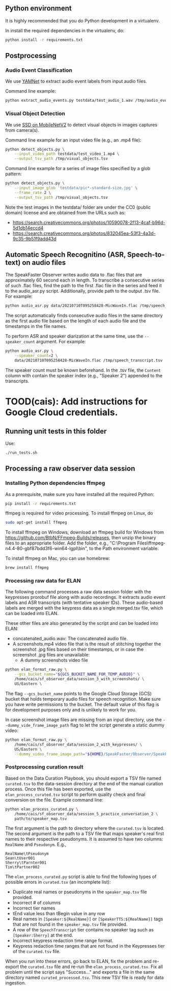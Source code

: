 ## Python environment

It is highly recommended that you do Python development in a virtualenv.

In install the required dependencies in the virtualenv, do:

```sh
python install -r requirements.txt
```

## Postprocessing

### Audio Event Classification

We use [YAMNet](https://tfhub.dev/google/lite-model/yamnet/tflite/1)
to extract audio event labels from input audio files.

Command line example:

```sh
python extract_audio_events.py testdata/test_audio_1.wav /tmp/audio_events.tsv
```

### Visual Object Detection

We use [SSD on MobileNetV2](https://tfhub.dev/tensorflow/ssd_mobilenet_v2/fpnlite_640x640/1) to detect visual objects in images captures from camera(s).

Command line example for an input video file (e.g., an .mp4 file):

```sh
python detect_objects.py \
    --input_video_path testdata/test_video_1.mp4 \
    --output_tsv_path /tmp/visual_objects.tsv
```

Command line example for a series of image files specified by a glob pattern:

```sh
python detect_objects.py \
    --input_image_glob 'testdata/pic*-standard-size.jpg' \
    --frame_rate 2 \
    --output_tsv_path /tmp/visual_objects.tsv
```

Note the test images in the testdata/ folder are under the CC0 (public domain)
license and are obtained from the URLs such as:
- https://search.creativecommons.org/photos/10590078-2f13-4caf-b96d-5d1db14eccd4
- https://search.creativecommons.org/photos/832045ea-53f3-4a3d-9c35-9b51f9add43d

## Automatic Speech Recognitino (ASR, Speech-to-text) on audio files

The SpeakFaster Observer writes audio data to .flac files that are approximately
60 second each in length. To transcribe a consecutive series of such .flac files,
find the path to the first .flac file in the series and feed it to the audio_asr.py
script. Additionally, provide path to the  output .tsv file. For example:

```sh
python audio_asr.py data/20210710T095258428-MicWaveIn.flac /tmp/speech_transcript.tsv
```

The script automatically finds consecutive audio files in the same directory as the
first audio file based on the length of each audio file and the timestamps in the
file names.

To perform ASR and speaker diarization at the same time, use the `--speaker_count`
argument. For example:

```sh
python audio_asr.py \
    --speaker_count=2 \
    data/20210710T095258428-MicWaveIn.flac /tmp/speech_transcript.tsv
```

The speaker count must be known beforehand. In the .tsv file, the `Content`
column with contain the speaker index (e.g., "Speaker 2") appended to the
transcripts.

# TOOD(cais): Add instructions for Google Cloud credentials.

## Running unit tests in this folder

Use:

```sh
./run_tests.sh
```

## Processing a raw observer data session

### Installing Python dependencies ffmpeg

As a prerequisite, make sure you have installed all the required Python:

```sh
pip install -r requirements.txt
```

ffmpeg is required for video processing. To install ffmpeg on Linux, do

```sh
sudo apt-get install ffmpeg
```

To install ffmpeg on Windows, download an ffmpeg build for Windows from
https://github.com/BtbN/FFmpeg-Builds/releases, then unzip the binary
files to an appropriate folder. Add the folder, e.g.,
"C:\Program Files\ffmpeg-n4.4-80-gbf87bdd3f6-win64-lgpl\bin", to the
Path environment variable.

To install ffmpeg on Mac, you can use homebrew:

```sh
brew install ffmpeg
```

### Processing raw data for ELAN

The following command processes a raw data session folder with the keypresses
prorobuf file along with audio recordings. It extracts audio event labels and
ASR transcripts (with tentative speaker IDs). These audio-based labels are
merged with the keypress data as a single merged.tsv file, which can be loaded
into ELAN.

These other files are also generated by the script and can be loaded into ELAN:
- concatenated_audio.wav: The concatenated audio file.
- A screenshots.mp4 video file that is the result of stitching together the
  screenshot .jpg files based on their timestamps, or in case the screenshot
  .jpg files are unavailable:
  - A dummy screenshots video file

```sh
python elan_format_raw.py \
    --gcs_bucket_name="${GCS_BUCKET_NAME_FOR_TEMP_AUDIO}" \
    /home/cais/sf_observer_data/session_3_with_screenshots/ \
    US/Eastern \
```

The flag `--gcs_bucket_name` points to the Google Cloud Storage (GCS) bucket
that holds temporary audio files for speech recognition. Make sure you have
write permissions to the bucket. The default value of this flag is for
development purposes only and is unlikely to work for you.

In case screenshot image files are missing from an input directory, use the
`--dummy_vide_frame_image_path` flag to let the script generate a static
dummy video:

```sh
python elan_format_raw.py \
    /home/cais/sf_observer_data/session_2_with_keypresses/ \
    US/Eastern \
    --dummy_video_frame_image_path="${HOME}/SpeakFaster/Observer/SpeakFasterObserver Decoder/testdata/generic_windows_desktop.jpg"
```

### Postprocessing curation result

Based on the Data Curation Playbook, you should export a TSV file named
`curated.tsv` to the data-session directory at the end of the manual curation
process. Once this file has been exported, use the `elan_process_curated.tsv`
script to perform quality check and final conversion on the file. Example
command line:

```sh
python elan_process_curated.py \
    /home/cais/sf_observer_data/session_5_practice_conversation_2 \
    path/to/speaker_map.tsv
```

The first argument is the path to directory where the `curated.tsv` is located.
The second argument is the path to a TSV file that maps speaker's real first names
to their respective pseudonyms. It is assumed to have two columns: `RealName`
and `Pseudonym`. E.g.,

```tsv
RealName\tPseudonym
Sean\tUser001
Sherry\tParnter001
Tim\tPartner002
```

The `elan_process_curated.py` script is able to find the following types of
possible errors in `curated.tsv` (an incomplete list):

- Duplicate real names or pseudonyms in the `speaker_map.tsv` file provided.
- Incorrect # of columns
- Incorrect tier names
- tEnd value less than tBegin value in any row
- Real names in `[Speaker:${RealName}]` or `[SpeakerTTS:${RealName}]` tags
  that are not found in the `speaker_map.tsv` file provided.
- A row of the `SpeechTranscript` tier contains no speaker tag such as
  `[Speaker:Sherry]` at the end.
- Incorrect keypress redaction time range format.
- Keypress redaction time ranges that are not found in the Keypresses tier of
  the `curated.tsv` file.

When you run into these errors, go back to ELAN, fix the problem and re-export
the `curated.tsv` file and re-run the `elan_process_curated.tsv`. Fix all problem
until the script says "Success..." and exports a file in the same directory named
`curated_processed.tsv`. This new TSV file is ready for data ingestion.
